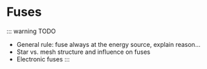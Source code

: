 # Fuses

::: warning TODO
- General rule: fuse always at the energy source, explain reason...
- Star vs. mesh structure and influence on fuses
- Electronic fuses
:::
